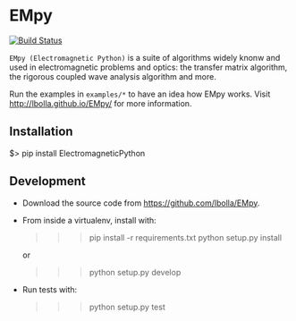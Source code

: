 # EMpy

[![Build Status](https://travis-ci.org/lbolla/EMpy.svg?branch=master)](https://travis-ci.org/lbolla/EMpy)

`EMpy (Electromagnetic Python)` is a suite of algorithms widely knonw and used in electromagnetic problems and optics:
the transfer matrix algorithm, the rigorous coupled wave analysis algorithm and more.

Run the examples in `examples/*` to have an idea how EMpy works.
Visit http://lbolla.github.io/EMpy/ for more information.

## Installation

  $> pip install ElectromagneticPython

## Development

- Download the source code from https://github.com/lbolla/EMpy.
- From inside a virtualenv, install with:

    >>> pip install -r requirements.txt
    >>> python setup.py install

  or

    >>> python setup.py develop
    
- Run tests with:

    >>> python setup.py test
